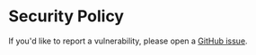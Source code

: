 # Security Policy

If you'd like to report a vulnerability, please open a [GitHub issue](https://github.com/gsoft-inc/gsoft-extensions-xunit/issues).